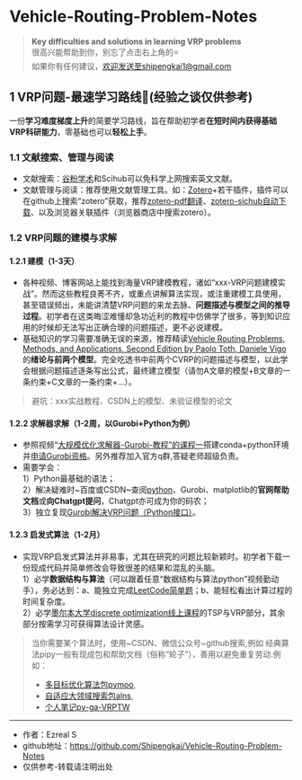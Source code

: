 # Vehicle-Routing-Problem-Notes 
> **Key difficulties and solutions in learning VRP problems**  
> 很高兴能帮助到你，别忘了点击右上角的⭐   
> 如果你有任何建议，欢迎发送至shipengkai1@gmail.com

## 1 VRP问题-最速学习路线:running:(经验之谈仅供参考)   
一份**学习难度梯度上升**的简要学习路线，旨在帮助初学者**在短时间内获得基础VRP科研能力**，零基础也可以**轻松上手**。     
  
### 1.1 文献搜索、管理与阅读
- 文献搜索：[谷粉学术](https://gfsoso.99lb.net/scholar.html)和Scihub可以免科学上网搜索英文文献。  
- 文献管理与阅读：推荐使用文献管理工具。如：[Zotero](https://www.zotero.org)+若干插件，插件可以在github上搜索“zotero”获取，推荐[zotero-pdf翻译](https://github.com/windingwind/zotero-pdf-translate)、[zotero-sichub自动下载](https://github.com/ethanwillis/zotero-scihub)、以及浏览器关联插件（浏览器商店中搜索zotero）。   

### 1.2 VRP问题的建模与求解
#### 1.2.1 建模（1-3天）
- 各种视频、博客网站上能找到海量VRP建模教程，诸如“xxx-VRP问题建模实战”。然而这些教程良莠不齐，或重点讲解算法实现，或注重建模工具使用，甚至错误频出，未能讲清楚VRP问题的来龙去脉、**问题描述与模型之间的推导过程**。初学者在这类晦涩难懂却急功近利的教程中仿佛学了很多，等到知识应用的时候却无法写出正确合理的问题描述，更不必说建模。    
- 基础知识的学习需要准确无误的来源，推荐精读[Vehicle Routing Problems, Methods, and Applications, Second Edition by Paolo Toth, Daniele Vigo](https://librarygenesis.pro)的**绪论与前两个模型**。完全吃透书中前两个CVRP的问题描述与模型，以此学会根据问题描述逐条写出公式，最终建立模型（请勿A文章的模型+B文章的一条约束+C文章的一条约束+...）。    
>避坑：xxx实战教程、CSDN上的模型、未验证模型的论文    
#### 1.2.2 求解器求解（1-2周，以Gurobi+Python为例）
- 参照视频“[大规模优化求解器-Gurobi-教程”的课程一](https://www.bilibili.com/video/BV1jt411b73m)搭建conda+python环境并[申请Gurobi资格](http://www.gurobi.cn/NewsView1.Asp?id=4)。另外推荐加入官方q群,答疑老师超级负责。   
- 需要学会：  
 1）Python最基础的语法；   
 2）解决疑难时~百度或CSDN~查阅[python](https://docs.python.org/zh-cn/3/)、Gurobi、matplotlib的**官网帮助文档**或**向Chatgpt提问**，Chatgpt亦可成为你的码农；    
 3）独立复现[Gurobi解决VRP问题（Python接口）](https://www.bilibili.com/video/BV1wU4y1W7jD)。  
#### 1.2.3 启发式算法（1-2月）
- 实现VRP启发式算法并非易事，尤其在研究的问题比较新颖时。初学者下载一份现成代码并简单修改会导致很差的结果和混乱的头脑。  
1）必学**数据结构与算法**（可以跟着任意“数据结构与算法python”视频勤动手），务必达到：a、能独立完成[LeetCode简单题](https://leetcode.cn/problemset/all/?difficulty=EASY&page=1)；b、能轻松看出计算过程的时间复杂度。    
2）必学[墨尔本大学discrete optimization线上课程](https://www.bilibili.com/video/BV1z84y1h7M1)的TSP与VRP部分，其余部分按需学习可获得算法设计灵感。   
> 当你需要某个算法时，使用~CSDN、微信公众号~github搜索,例如
> 经典算法pipy一般有现成包和帮助文档（俗称“轮子”），善用以避免重复劳动.例如：
> - [多目标优化算法包pymoo](https://www.pymoo.org/),
> - [自适应大领域搜索包alns](https://alns.readthedocs.io/en/latest/index.html),
> - [个人笔记py-ga-VRPTW](https://github.com/iRB-Lab/py-ga-VRPTW)

      
******
- 作者：Ezreal S
- github地址：https://github.com/Shipengkai/Vehicle-Routing-Problem-Notes
- 仅供参考-转载请注明出处
